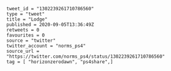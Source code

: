 ```
tweet_id = "1302239261710786560"
type = "tweet"
title = "Lodge"
published = 2020-09-05T13:36:49Z
retweets = 0
favourites = 0
source = "twitter"
twitter_account = "norms_ps4"
source_url = "https://twitter.com/norms_ps4/status/1302239261710786560"
tag = [ "horizonzerodawn", "ps4share",]
```

<p class='image'><img src='http://mnf.m17s.net/2020/09/05/EhJ7tE3XsAUWI_Y.jpg' alt=''></p>

